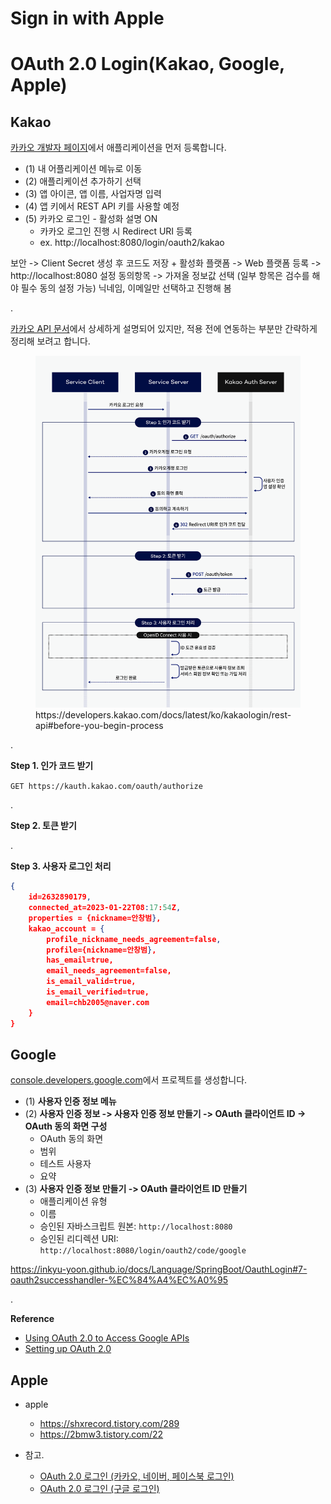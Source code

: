 # Sign in with Apple

# OAuth 2.0 Login(Kakao, Google, Apple)

## Kakao

[카카오 개발자 페이지](https://developers.kakao.com/)에서 애플리케이션을 먼저 등록합니다.
- (1) 내 어플리케이션 메뉴로 이동
- (2) 애플리케이션 추가하기 선택
- (3) 앱 아이콘, 앱 이름, 사업자명 입력
- (4) 앱 키에서 REST API 키를 사용할 예정
- (5) 카카오 로그인 - 활성화 설명 ON
  - 카카오 로그인 진행 시 Redirect URI 등록
  - ex. http://localhost:8080/login/oauth2/kakao


보안 -> Client Secret 생성 후 코드도 저장 + 활성화
플랫폼 -> Web 플랫폼 등록 -> http://localhost:8080 설정
동의항목 -> 가져올 정보값 선택 (일부 항목은 검수를 해야 필수 동의 설정 가능)
닉네임, 이메일만 선택하고 진행해 봄

.

[카카오 API 문서]((https://developers.kakao.com/docs/latest/ko/kakaologin/common))에서 상세하게 설명되어 있지만, 적용 전에 연동하는 부분만 간략하게 정리해 보려고 합니다.

<figure>
    <img src="https://raw.githubusercontent.com/jihunparkme/blog/main/img/oauth-login/kakaologin_sequence.png">    
    <figcaption>https://developers.kakao.com/docs/latest/ko/kakaologin/rest-api#before-you-begin-process</figcaption>
</figure>

.

**Step 1. 인가 코드 받기**

`GET https://kauth.kakao.com/oauth/authorize`

.

**Step 2. 토큰 받기**

.

**Step 3. 사용자 로그인 처리**



```json
{
    id=2632890179, 
    connected_at=2023-01-22T08:17:54Z, 
    properties = {nickname=안창범}, 
    kakao_account = {
        profile_nickname_needs_agreement=false, 
        profile={nickname=안창범}, 
        has_email=true, 
        email_needs_agreement=false, 
        is_email_valid=true, 
        is_email_verified=true, 
        email=chb2005@naver.com
    }
}
```



## Google

[console.developers.google.com](https://console.developers.google.com/)에서 프로젝트를 생성합니다.
- (1) **사용자 인증 정보 메뉴**
- (2) **사용자 인증 정보 -> 사용자 인증 정보 만들기 -> OAuth 클라이언트 ID -> OAuth 동의 화면 구성**
  - OAuth 동의 화면
  - 범위
  - 테스트 사용자
  - 요약
- (3) **사용자 인증 정보 만들기 -> OAuth 클라이언트 ID 만들기**
  - 애플리케이션 유형
  - 이름
  - 승인된 자바스크립트 원본: `http://localhost:8080`
  - 승인된 리디렉션 URI: `http://localhost:8080/login/oauth2/code/google`







https://inkyu-yoon.github.io/docs/Language/SpringBoot/OauthLogin#7-oauth2successhandler-%EC%84%A4%EC%A0%95









.

**Reference**
- [Using OAuth 2.0 to Access Google APIs](https://developers.google.com/identity/protocols/oauth2)
- [Setting up OAuth 2.0](https://support.google.com/cloud/answer/6158849?hl=ko)



## Apple


- apple
  - https://shxrecord.tistory.com/289
  - https://2bmw3.tistory.com/22



- 참고.
  - [OAuth 2.0 로그인 (카카오, 네이버, 페이스북 로그인)](https://chb2005.tistory.com/183#6.3.%20GoogleUserInfo)
  - [OAuth 2.0 로그인 (구글 로그인)](https://chb2005.tistory.com/182)